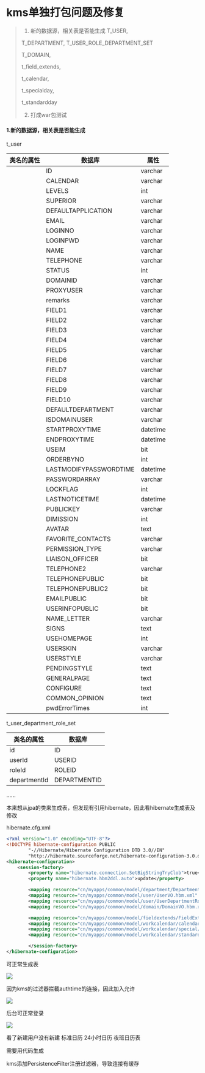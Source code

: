 # kms单独打包问题及修复

>1. 新的数据源，相关表是否能生成
>   T_USER,
>
>   T_DEPARTMENT,
>   T_USER_ROLE_DEPARTMENT_SET
>
>   T_DOMAIN,
>
>   t_field_extends,
>
>   t_calendar,
>
>   t_specialday,
>
>   t_standardday
>
>2. 打成war包测试

#### 1.新的数据源，相关表是否能生成

t_user

| 类名的属性 | 数据库                 | 属性     |
| ---------- | ---------------------- | -------- |
|            | ID                     | varchar  |
|            | CALENDAR               | varchar  |
|            | LEVELS                 | int      |
|            | SUPERIOR               | varchar  |
|            | DEFAULTAPPLICATION     | varchar  |
|            | EMAIL                  | varchar  |
|            | LOGINNO                | varchar  |
|            | LOGINPWD               | varchar  |
|            | NAME                   | varchar  |
|            | TELEPHONE              | varchar  |
|            | STATUS                 | int      |
|            | DOMAINID               | varchar  |
|            | PROXYUSER              | varchar  |
|            | remarks                | varchar  |
|            | FIELD1                 | varchar  |
|            | FIELD2                 | varchar  |
|            | FIELD3                 | varchar  |
|            | FIELD4                 | varchar  |
|            | FIELD5                 | varchar  |
|            | FIELD6                 | varchar  |
|            | FIELD7                 | varchar  |
|            | FIELD8                 | varchar  |
|            | FIELD9                 | varchar  |
|            | FIELD10                | varchar  |
|            | DEFAULTDEPARTMENT      | varchar  |
|            | ISDOMAINUSER           | varchar  |
|            | STARTPROXYTIME         | datetime |
|            | ENDPROXYTIME           | datetime |
|            | USEIM                  | bit      |
|            | ORDERBYNO              | int      |
|            | LASTMODIFYPASSWORDTIME | datetime |
|            | PASSWORDARRAY          | varchar  |
|            | LOCKFLAG               | int      |
|            | LASTNOTICETIME         | datetime |
|            | PUBLICKEY              | varchar  |
|            | DIMISSION              | int      |
|            | AVATAR                 | text     |
|            | FAVORITE_CONTACTS      | varchar  |
|            | PERMISSION_TYPE        | varchar  |
|            | LIAISON_OFFICER        | bit      |
|            | TELEPHONE2             | varchar  |
|            | TELEPHONEPUBLIC        | bit      |
|            | TELEPHONEPUBLIC2       | bit      |
|            | EMAILPUBLIC            | bit      |
|            | USERINFOPUBLIC         | bit      |
|            | NAME_LETTER            | varchar  |
|            | SIGNS                  | text     |
|            | USEHOMEPAGE            | int      |
|            | USERSKIN               | varchar  |
|            | USERSTYLE              | varchar  |
|            | PENDINGSTYLE           | text     |
|            | GENERALPAGE            | text     |
|            | CONFIGURE              | text     |
|            | COMMON_OPINION         | text     |
|            | pwdErrorTimes          | int      |

t_user_department_role_set

| 类名的属性   | 数据库       |
| ------------ | ------------ |
| id           | ID           |
| userId       | USERID       |
| roleId       | ROLEID       |
| departmentId | DEPARTMENTID |

......

本来想从jpa的类来生成表，但发现有引用hibernate，因此看hibernate生成表及修改

hibernate.cfg.xml

```xml
<?xml version="1.0" encoding="UTF-8"?>
<!DOCTYPE hibernate-configuration PUBLIC
		"-//Hibernate/Hibernate Configuration DTD 3.0//EN"
		"http://hibernate.sourceforge.net/hibernate-configuration-3.0.dtd">
<hibernate-configuration>
	<session-factory>
		<property name="hibernate.connection.SetBigStringTryClob">true</property>
		<property name="hibernate.hbm2ddl.auto">update</property>

		<mapping resource="cn/myapps/common/model/department/DepartmentVO.hbm.xml" />
		<mapping resource="cn/myapps/common/model/user/UserVO.hbm.xml" />
		<mapping resource="cn/myapps/common/model/user/UserDepartmentRoleSet.hbm.xml" />
		<mapping resource="cn/myapps/common/model/domain/DomainVO.hbm.xml" />

		<mapping resource="cn/myapps/common/model/fieldextends/FieldExtendsVO.hbm.xml" />
		<mapping resource="cn/myapps/common/model/workcalendar/calendar/CalendarVO.hbm.xml" />
		<mapping resource="cn/myapps/common/model/workcalendar/special/SpecialDayVO.hbm.xml" />
		<mapping resource="cn/myapps/common/model/workcalendar/standard/StandardDayVO.hbm.xml" />

		</session-factory>
</hibernate-configuration>

```

可正常生成表

![](https://i.loli.net/2020/03/06/3htXQ8sNB5DnkCc.png)

因为kms的过滤器拦截authtime的连接，因此加入允许

![](https://i.loli.net/2020/03/06/VdHWUIcAXwnErFT.png)

后台可正常登录

![](https://i.loli.net/2020/03/06/dZR9DYcSeJmgtl1.png)

看了新建用户没有新建 标准日历 24小时日历 夜班日历表

需要用代码生成



kms添加PersistenceFilter注册过滤器，导致连接有缓存

